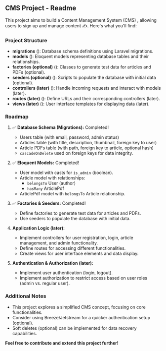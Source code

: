 ## CMS Project - Readme

This project aims to build a Content Management System (CMS) , allowing users to sign up and manage content ✍️. Here's what you'll find:

### Project Structure

- **migrations** (): Database schema definitions using Laravel migrations.
- **models** (): Eloquent models representing database tables and their relationships.
- **factories (optional)** (): Classes to generate test data for articles and PDFs (optional).
- **seeders (optional)** (): Scripts to populate the database with initial data (optional).
- **controllers (later)** (️): Handle incoming requests and interact with models (later).
- **routes (later)** (️): Define URLs and their corresponding controllers (later).
- **views (later)** (): User interface templates for displaying data (later).

### Roadmap ️

1. ✅ **Database Schema (Migrations):** Completed!

    - Users table (with email, password, admin status)
    - Articles table (with title, description, thumbnail, foreign key to user)
    - Article PDFs table (with path, foreign key to article, optional hash)
    - `cascadeOnDelete` used on foreign keys for data integrity.

2. ✅ **Eloquent Models:** Completed!

    - User model with casts for `is_admin` (boolean).
    - Article model with relationships:
        - `belongsTo` User (author)
        - `hasMany` ArticlePdf
    - ArticlePdf model with `belongsTo` Article relationship.

3. ✅ **Factories & Seeders:** Completed!

    - Define factories to generate test data for articles and PDFs.
    - Use seeders to populate the database with initial data.

4. **Application Logic (later):**

    - Implement controllers for user registration, login, article management, and admin functionality.
    - Define routes for accessing different functionalities.
    - Create views for user interface elements and data display.

5. **Authentication & Authorization (later):**
    - Implement user authentication (login, logout).
    - Implement authorization to restrict access based on user roles (admin vs. regular user).

### Additional Notes

- This project explores a simplified CMS concept, focusing on core functionalities.
- Consider using Breeze/Jetstream for a quicker authentication setup (optional).
- Soft deletes (optional) can be implemented for data recovery capabilities.

**Feel free to contribute and extend this project further!**
